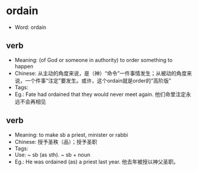 # ordain

- Word: ordain

## verb

- Meaning: (of God or someone in authority) to order something to happen
- Chinese: 从主动的角度来说，是（神）“命令”一件事情发生；从被动的角度来说，一个件事“注定”要发生。或许，这个ordain就是order的“高阶版”
- Tags: 
- Eg.: Fate had ordained that they would never meet again. 他们命里注定永远不会再相见

## verb

- Meaning: to make sb a priest, minister or rabbi
- Chinese: 授予圣秩（品）；授予圣职
- Tags: 
- Use: ~ sb (as sth). ~ sb + noun
- Eg.: He was ordained (as) a priest last year. 他去年被授以神父圣职。

